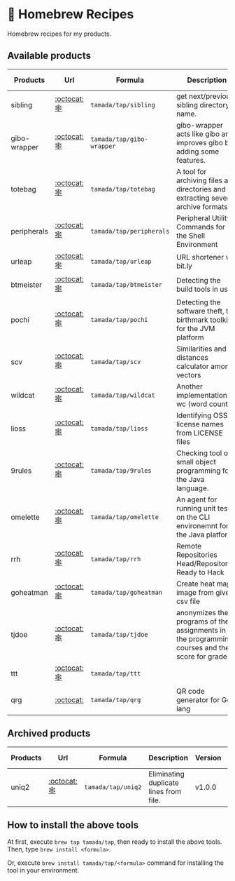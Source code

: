 # :beer: Homebrew Recipes

Homebrew recipes for my products.

## Available products

| Products | Url | Formula | Description | Version | Release date |
|----------|-----|---------|-------------|---------|--------------|
| sibling | [:octocat:](https://github.com/tamada/sibling)[:spider_web:](https://tamada.github.io/sibling/)| `tamada/tap/sibling` | get next/previous sibling directory name. |v2.0.0-beta-6 | 2024-12-23 |
| gibo-wrapper | [:octocat:](https://github.com/tamada/gibo-wrapper)[:spider_web:](https://tamada.github.io/gibo-wrapper/)| `tamada/tap/gibo-wrapper` | gibo-wrapper acts like gibo and improves gibo by adding some features. |v0.9.0 | 2024-11-30 |
| totebag | [:octocat:](https://github.com/tamada/totebag)[:spider_web:](https://tamada.github.io/totebag/)| `tamada/tap/totebag` | A tool for archiving files and directories and extracting several archive formats. |v0.3.0 | 2024-05-14 |
| peripherals | [:octocat:](https://github.com/tamada/peripherals)[:spider_web:](https://tamada.github.io/peripherals/)| `tamada/tap/peripherals` | Peripheral Utility Commands for the Shell Environment |v1.0.1 | 2023-08-05 |
| urleap | [:octocat:](https://github.com/tamada/urleap)[:spider_web:](https://tamada.github.io/urleap/)| `tamada/tap/urleap` | URL shortener via bit.ly |v0.2.5 | 2023-07-15 |
| btmeister | [:octocat:](https://github.com/tamada/btmeister)[:spider_web:](https://tamada.github.io/btmeister/)| `tamada/tap/btmeister` | Detecting the build tools in use |v0.5.0 | 2022-06-20 |
| pochi | [:octocat:](https://github.com/tamada/pochi)[:spider_web:](https://tamada.github.io/pochi/)| `tamada/tap/pochi` | Detecting the software theft, the birthmark toolkit for the JVM platform |v2.6.0 | 2021-12-13 |
| scv | [:octocat:](https://github.com/tamada/scv)[:spider_web:](https://tamada.github.io/scv/)| `tamada/tap/scv` | Similarities and distances calculator among vectors |v1.0.0 | 2021-07-12 |
| wildcat | [:octocat:](https://github.com/tamada/wildcat)[:spider_web:](https://tamada.github.io/wildcat/)| `tamada/tap/wildcat` | Another implementation of wc (word count) |v1.2.0 | 2021-04-28 |
| lioss | [:octocat:](https://github.com/tamada/lioss)[:spider_web:](https://tamada.github.io/lioss/)| `tamada/tap/lioss` | Identifying OSS license names from LICENSE files |v1.0.0 | 2020-10-31 |
| 9rules | [:octocat:](https://github.com/tamada/9rules)[:spider_web:](https://tamada.github.io/9rules/)| `tamada/tap/9rules` | Checking tool of small object programming for the Java language. |v1.1.1 | 2020-09-23 |
| omelette | [:octocat:](https://github.com/tamada/omelette)[:spider_web:](https://tamada.github.io/omelette/)| `tamada/tap/omelette` | An agent for running unit tests on the CLI environemnt for the Java platform |v1.1.1 | 2020-07-17 |
| rrh | [:octocat:](https://github.com/tamada/rrh)[:spider_web:](https://tamada.github.io/rrh/)| `tamada/tap/rrh` | Remote Repositories Head/Repositories Ready to Hack |v1.2.0 | 2020-04-24 |
| goheatman | [:octocat:](https://github.com/tamada/goheatman)[:spider_web:](https://tamada.github.io/goheatman/)| `tamada/tap/goheatman` | Create heat map image from given csv file |v1.0.1 | 2020-03-08 |
| tjdoe | [:octocat:](https://github.com/tamada/tjdoe)[:spider_web:](https://tamada.github.io/tjdoe/)| `tamada/tap/tjdoe` | anonymizes the programs of the assignments in the programming courses and their score for grades. |v1.0.0 | 2019-12-26 |
| ttt | [:octocat:](https://github.com/tamada/ttt)[:spider_web:](https://tamada.github.io/ttt/)| `tamada/tap/ttt` |  |v1.0.0 | 2019-11-06 |
| qrg | [:octocat:](https://github.com/tamada/qrg)| `tamada/tap/qrg` | QR code generator for Go lang || |

## Archived products

| Products | Url | Formula | Description | Version | Release date |
|----------|-----|---------|-------------|---------|--------------|
| uniq2    | [:octocat:]() [:spider_web:](https://tamada.github.io/uniq2/) | `tamada/tap/uniq2` | Eliminating duplicate lines from file. | v1.0.0 | 2019-11-06 |

## How to install the above tools

At first, execute `brew tap tamada/tap`, then ready to install the above tools.
Then, type `brew install <formula>`.

Or, execute `brew install tamada/tap/<formula>` command for installing the tool in your environment.
